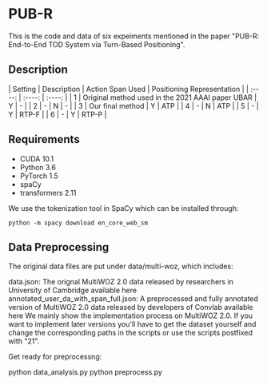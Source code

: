 # PUB-R
This is the code and data of six expeiments mentioned in the paper "PUB-R: End-to-End TOD System via Turn-Based Positioning". 

## Description

| Setting | Description | Action Span Used | Positioning Representation |
| :----: | :----: | :----: |
| 1 | Original method used in the 2021 AAAI paper UBAR | Y | - | 
| 2 | - | N | - | 
| 3 |  Our final method | Y | ATP | 
| 4 |  - | N | ATP | 
| 5 | - | Y | RTP-F | 
| 6 | - | Y | RTP-P | 

## Requirements
- CUDA 10.1
- Python 3.6
- PyTorch 1.5
- spaCy
- transformers 2.11

We use the tokenization tool in SpaCy which can be installed through:

```python -m spacy download en_core_web_sm```

## Data Preprocessing
The original data files are put under data/multi-woz, which includes:

data.json: The orignal MultiWOZ 2.0 data released by researchers in University of Cambridge available here
annotated_user_da_with_span_full.json: A preprocessed and fully annotated version of MultiWOZ 2.0 data released by developers of Convlab available here
We mainly show the implementation process on MultiWOZ 2.0. If you want to implement later versions you'll have to get the dataset yourself and change the corresponding paths in the scripts or use the scripts postfixed with "21".

Get ready for preprocessng:

python data_analysis.py
python preprocess.py
